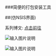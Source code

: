 ###简便的打包安装工具

##(仿NSIS界面)

系列博文:  [点击前往](http://my.oschina.net/tasker/blog?catalog=3671451&temp=1470028794262)




![输入图片说明](http://git.oschina.net/uploads/images/2016/0801/132116_f843ff6a_632350.png "在这里输入图片标题")

![输入图片说明](http://git.oschina.net/uploads/images/2016/0801/132136_34c0f26f_632350.png "在这里输入图片标题")